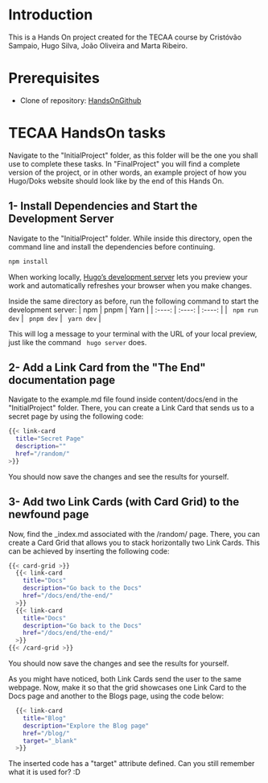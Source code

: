 # Introduction
This is a Hands On project created for the TECAA course by Cristóvão Sampaio, Hugo Silva, João Oliveira and Marta Ribeiro.

# Prerequisites
- Clone of repository: [HandsOnGithub](https://github.com/martamribeiro/TECAA_HandsOn)

# TECAA HandsOn tasks
Navigate to the "InitialProject" folder, as this folder will be the one you shall use to complete these tasks. In "FinalProject" you will find a complete version of the project, or in other words, an example project of how you Hugo/Doks website should look like by the end of this Hands On.

## 1- Install Dependencies and Start the Development Server
Navigate to the "InitialProject" folder. While inside this directory, open the command line and install the dependencies before continuing.
``` bash
npm install
```

When working locally, [Hugo’s development server](https://gohugo.io/commands/hugo_server/) lets you preview your work and automatically refreshes your browser when you make changes.

Inside the same directory as before, run the following command to start the development server:
| npm | pnpm | Yarn |
| :----: | :----: | :----: |
| ``` npm run dev``` | ``` pnpm dev``` | ``` yarn dev``` |

This will log a message to your terminal with the URL of your local preview, just like the command ``` hugo server``` does.

## 2- Add a Link Card from the "The End" documentation page
Navigate to the example.md file found inside content/docs/end in the "InitialProject" folder. There, you can create a Link Card that sends us to a secret page by using the following code:

``` bash
{{< link-card
  title="Secret Page"
  description=""
  href="/random/"
>}}
```

You should now save the changes and see the results for yourself.

## 3- Add two Link Cards (with Card Grid) to the newfound page
Now, find the _index.md associated with the /random/ page. There, you can create a Card Grid that allows you to stack horizontally two Link Cards. This can be achieved by inserting the following code:

``` bash
{{< card-grid >}}
  {{< link-card
    title="Docs"
    description="Go back to the Docs"
    href="/docs/end/the-end/"
  >}}
  {{< link-card
    title="Docs"
    description="Go back to the Docs"
    href="/docs/end/the-end/"
  >}}
{{< /card-grid >}}
```

You should now save the changes and see the results for yourself.

As you might have noticed, both Link Cards send the user to the same webpage. Now, make it so that the grid showcases one Link Card to the Docs page and another to the Blogs page, using the code below:

``` bash
  {{< link-card
    title="Blog"
    description="Explore the Blog page"
    href="/blog/"
    target="_blank"
  >}}
```

The inserted code has a "target" attribute defined. Can you still remember what it is used for? :D